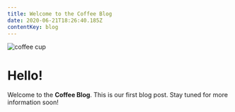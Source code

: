 ```yaml
---
title: Welcome to the Coffee Blog
date: 2020-06-21T18:26:40.185Z
contentKey: blog
---
```

![coffee cup](/img/coffee.jpeg "A delicious cup of coffee")

# Hello!

Welcome to the **Coffee Blog**. This is our first blog post. Stay tuned for more information soon!
